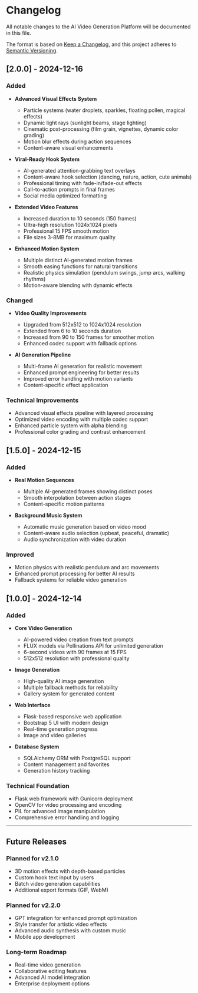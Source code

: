 # Changelog

All notable changes to the AI Video Generation Platform will be documented in this file.

The format is based on [Keep a Changelog](https://keepachangelog.com/en/1.0.0/),
and this project adheres to [Semantic Versioning](https://semver.org/spec/v2.0.0.html).

## [2.0.0] - 2024-12-16

### Added
- **Advanced Visual Effects System**
  - Particle systems (water droplets, sparkles, floating pollen, magical effects)
  - Dynamic light rays (sunlight beams, stage lighting)
  - Cinematic post-processing (film grain, vignettes, dynamic color grading)
  - Motion blur effects during action sequences
  - Content-aware visual enhancements

- **Viral-Ready Hook System**
  - AI-generated attention-grabbing text overlays
  - Content-aware hook selection (dancing, nature, action, cute animals)
  - Professional timing with fade-in/fade-out effects
  - Call-to-action prompts in final frames
  - Social media optimized formatting

- **Extended Video Features**
  - Increased duration to 10 seconds (150 frames)
  - Ultra-high resolution 1024x1024 pixels
  - Professional 15 FPS smooth motion
  - File sizes 3-8MB for maximum quality

- **Enhanced Motion System**
  - Multiple distinct AI-generated motion frames
  - Smooth easing functions for natural transitions
  - Realistic physics simulation (pendulum swings, jump arcs, walking rhythms)
  - Motion-aware blending with dynamic effects

### Changed
- **Video Quality Improvements**
  - Upgraded from 512x512 to 1024x1024 resolution
  - Extended from 6 to 10 seconds duration
  - Increased from 90 to 150 frames for smoother motion
  - Enhanced codec support with fallback options

- **AI Generation Pipeline**
  - Multi-frame AI generation for realistic movement
  - Enhanced prompt engineering for better results
  - Improved error handling with motion variants
  - Content-specific effect application

### Technical Improvements
- Advanced visual effects pipeline with layered processing
- Optimized video encoding with multiple codec support
- Enhanced particle system with alpha blending
- Professional color grading and contrast enhancement

## [1.5.0] - 2024-12-15

### Added
- **Real Motion Sequences**
  - Multiple AI-generated frames showing distinct poses
  - Smooth interpolation between action stages
  - Content-specific motion patterns

- **Background Music System**
  - Automatic music generation based on video mood
  - Content-aware audio selection (upbeat, peaceful, dramatic)
  - Audio synchronization with video duration

### Improved
- Motion physics with realistic pendulum and arc movements
- Enhanced prompt processing for better AI results
- Fallback systems for reliable video generation

## [1.0.0] - 2024-12-14

### Added
- **Core Video Generation**
  - AI-powered video creation from text prompts
  - FLUX models via Pollinations API for unlimited generation
  - 6-second videos with 90 frames at 15 FPS
  - 512x512 resolution with professional quality

- **Image Generation**
  - High-quality AI image generation
  - Multiple fallback methods for reliability
  - Gallery system for generated content

- **Web Interface**
  - Flask-based responsive web application
  - Bootstrap 5 UI with modern design
  - Real-time generation progress
  - Image and video galleries

- **Database System**
  - SQLAlchemy ORM with PostgreSQL support
  - Content management and favorites
  - Generation history tracking

### Technical Foundation
- Flask web framework with Gunicorn deployment
- OpenCV for video processing and encoding
- PIL for advanced image manipulation
- Comprehensive error handling and logging

---

## Future Releases

### Planned for v2.1.0
- 3D motion effects with depth-based particles
- Custom hook text input by users
- Batch video generation capabilities
- Additional export formats (GIF, WebM)

### Planned for v2.2.0
- GPT integration for enhanced prompt optimization
- Style transfer for artistic video effects
- Advanced audio synthesis with custom music
- Mobile app development

### Long-term Roadmap
- Real-time video generation
- Collaborative editing features
- Advanced AI model integration
- Enterprise deployment options